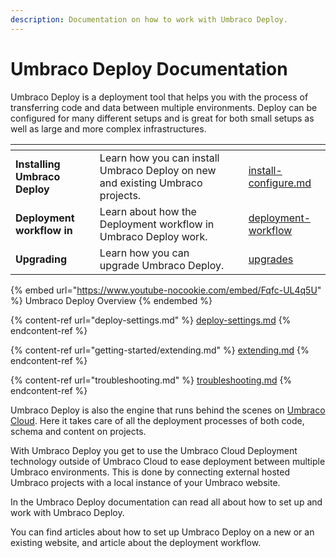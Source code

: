 ```yaml
---
description: Documentation on how to work with Umbraco Deploy.
---
```


# Umbraco Deploy Documentation

Umbraco Deploy is a deployment tool that helps you with the process of transferring code and data between multiple environments. Deploy can be configured for many different setups and is great for both small setups as well as large and more complex infrastructures.

<table data-view="cards"><thead><tr><th></th><th></th><th data-hidden data-card-cover data-type="files"></th><th data-hidden data-card-target data-type="content-ref"></th></tr></thead><tbody><tr><td><strong>Installing Umbraco Deploy</strong></td><td>Learn how you can install Umbraco Deploy on new and existing Umbraco projects.</td><td></td><td><a href="installation/install-configure.md">install-configure.md</a></td></tr><tr><td><strong>Deployment workflow in</strong></td><td>Learn about how the Deployment workflow in Umbraco Deploy work.</td><td></td><td><a href="deployment-workflow/">deployment-workflow</a></td></tr><tr><td><strong>Upgrading</strong></td><td>Learn how you can upgrade Umbraco Deploy.</td><td></td><td><a href="upgrades/">upgrades</a></td></tr></tbody></table>

{% embed url="https://www.youtube-nocookie.com/embed/Fqfc-UL4q5U" %}
Umbraco Deploy Overview
{% endembed %}

{% content-ref url="deploy-settings.md" %}
[deploy-settings.md](deploy-settings.md)
{% endcontent-ref %}

{% content-ref url="getting-started/extending.md" %}
[extending.md](getting-started/extending.md)
{% endcontent-ref %}

{% content-ref url="troubleshooting.md" %}
[troubleshooting.md](troubleshooting.md)
{% endcontent-ref %}

Umbraco Deploy is also the engine that runs behind the scenes on [Umbraco Cloud](https://docs.umbraco.com/umbraco-cloud/). Here it takes care of all the deployment processes of both code, schema and content on projects.

With Umbraco Deploy you get to use the Umbraco Cloud Deployment technology outside of Umbraco Cloud to ease deployment between multiple Umbraco environments. This is done by connecting external hosted Umbraco projects with a local instance of your Umbraco website.

In the Umbraco Deploy documentation can read all about how to set up and work with Umbraco Deploy.

You can find articles about how to set up Umbraco Deploy on a new or an existing website, and article about the deployment workflow.
